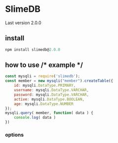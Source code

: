 # SlimeDB
Last version 2.0.0
## install
``` js
npm install slimedb@2.0.0
```
## how to use /* example */
``` js
const mysqli = require('slimedb');
const member = new mysqli("member").createTable({
    id: mysqli.DataType.PRIMARY,
    username: mysqli.DataType.VARCHAR,
    password: mysqli.DataType.VARCHAR,
    active: mysqli.DataType.BOOLEAN,
    age: mysqli.DataType.NUMBER
});
mysqli.query( member, function( data ) {
    console.log( data )
})
```
### options
``` js

```
